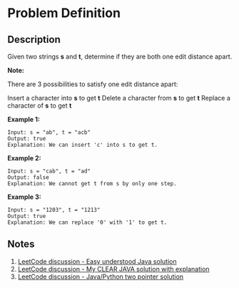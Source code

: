 # Problem Definition

## Description

Given two strings **s** and **t**, determine if they are both one edit distance apart.

**Note:**

There are 3 possibilities to satisfy one edit distance apart:

Insert a character into **s** to get **t**
Delete a character from **s** to get **t**
Replace a character of **s** to get **t**

**Example 1:**

```plaintext
Input: s = "ab", t = "acb"
Output: true
Explanation: We can insert 'c' into s to get t.
```

**Example 2:**

```plaintext
Input: s = "cab", t = "ad"
Output: false
Explanation: We cannot get t from s by only one step.
```

**Example 3:**

```plaintext
Input: s = "1203", t = "1213"
Output: true
Explanation: We can replace '0' with '1' to get t.
```

## Notes

1. [LeetCode discussion - Easy understood Java solution](https://leetcode.com/explore/interview/card/google/59/array-and-strings/398/discuss/50101/Easy-understood-Java-solution)
1. [LeetCode discussion - My CLEAR JAVA solution with explanation](https://leetcode.com/explore/interview/card/google/59/array-and-strings/398/discuss/50098/My-CLEAR-JAVA-solution-with-explanation)
1. [LeetCode discussion - Java/Python two pointer solution](https://leetcode.com/explore/interview/card/google/59/array-and-strings/398/discuss/50190/JavaPython-two-pointer-solution)